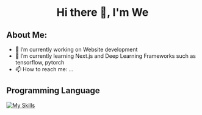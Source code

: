 <h1 align = "center">Hi there 👋, I'm We</h1>

## About Me:

- 🔭 I’m currently working on Website development
- 🌱 I’m currently learning Next.js and Deep Learning Frameworks such as tensorflow, pytorch
- 📫 How to reach me: ...

## Programming Language

[![My Skills](https://skills.thijs.gg/icons?i=py,java,cpp,js,ts,tailwind,react,postgres,mongodb)](https://github.com/hellp002)
